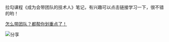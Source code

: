 拉勾课程《成为会带团队的技术人》笔记，有兴趣可以点击链接学习一下，很不错的哟！

[怎么带团队？都帮你划重点了！](https://t5.lagounews.com/FR71R5RLcs8CF)

![分享](/Users/wangzetao/Work/github/ReadingNotes/%E6%88%90%E4%B8%BA%E4%BC%9A%E5%B8%A6%E5%9B%A2%E9%98%9F%E7%9A%84%E6%8A%80%E6%9C%AF%E4%BA%BA/README/618ED1A7DB615C11CA93F9F09E736686.jpg)